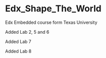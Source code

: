 Edx_Shape_The_World
===================

Edx Embedded course form Texas University

Added Lab 2, 5 and 6

Added Lab 7

Added Lab 8